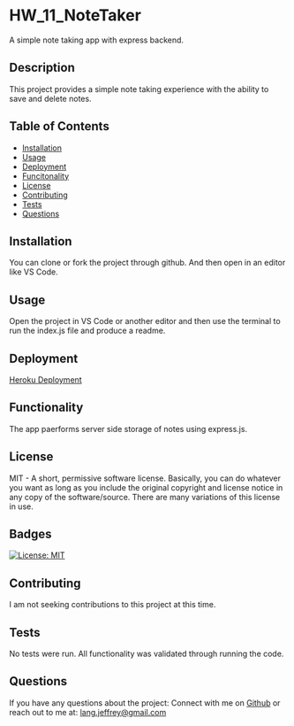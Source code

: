 # HW_11_NoteTaker

A simple note taking app with express backend.

## Description

This project provides a simple note taking experience with the ability to save and delete notes.

## Table of Contents

- [Installation](#installation)
- [Usage](#usage)
- [Deployment](#Deployment)
- [Funcitonality](#Functionality)
- [License](#license)
- [Contributing](#Contributing)
- [Tests](#Tests)
- [Questions](#Questions)

## Installation

You can clone or fork the project through github. And then open in an editor like VS Code.

## Usage

Open the project in VS Code or another editor and then use the terminal to run the index.js file and produce a readme.

## Deployment

[Heroku Deployment](https://floating-stream-80948.herokuapp.com/)

## Functionality

The app paerforms server side storage of notes using express.js.

## License

MIT - A short, permissive software license. Basically, you can do whatever you want as long as you include the original copyright and license notice in any copy of the software/source. There are many variations of this license in use.

## Badges

[![License: MIT](https://img.shields.io/badge/License-MIT-yellow.svg)](https://opensource.org/licenses/MIT)

## Contributing

I am not seeking contributions to this project at this time.

## Tests

No tests were run. All functionality was validated through running the code.

## Questions

If you have any questions about the project:
Connect with me on [Github](https://github.com/langjeff)
or reach out to me at: lang.jeffrey@gmail.com
